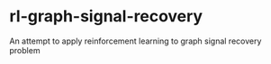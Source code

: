 # rl-graph-signal-recovery
An attempt to apply reinforcement learning to graph signal recovery problem
